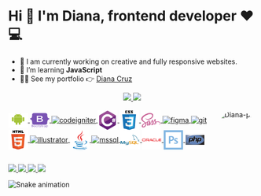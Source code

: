 # Hi 👋 I'm Diana, frontend developer ❤💻

- 🔭 I am currently working on creative and fully responsive websites.
- 🌱 I’m learning **JavaScript**
- 🧑💼 See my portfolio 👉 [Diana Cruz](https://dianavcruz.github.io/DianaCruz-Portfolio/)

<div align="center">
  <a href="https://github.com/DianaVCruz">
  <img height="180em" src="https://github-readme-stats.vercel.app/api?username=DianaVCruz&show_icons=true&theme=dracula&include_all_commits=true&count_private=true"/>
  <img height="180em" src="https://github-readme-stats.vercel.app/api/top-langs/?username=DianaVCruz&layout=compact&langs_count=7&theme=dracula"/>
</div>

<div style="display: inline_block"><br>

  <img align="right" alt="Diana-pic" height="150" style="border-radius:50px;" src="https://user-images.githubusercontent.com/98240550/184978710-95105ddb-c999-4bf9-bab6-3c2454b32a88.png">

 <img align="center" alt="android" width="40" height="30" src="https://raw.githubusercontent.com/devicons/devicon/master/icons/android/android-original-wordmark.svg"/> 
 <img align="center" alt="bootstrap" width="40" height="30" src="https://raw.githubusercontent.com/devicons/devicon/master/icons/bootstrap/bootstrap-plain-wordmark.svg" />
 <img align="center" alt="codeigniter" width="40" height="40" src="https://cdn.worldvectorlogo.com/logos/codeigniter.svg"/>
 <img align="center" alt="csharp" width="40" height="40" src="https://raw.githubusercontent.com/devicons/devicon/master/icons/csharp/csharp-original.svg"/>
 <img align="center" alt="css3" width="40" height="40" src="https://raw.githubusercontent.com/devicons/devicon/master/icons/css3/css3-original-wordmark.svg"/>
 <img align="center" alt="sass" width="40" height="40" src="https://raw.githubusercontent.com/devicons/devicon/master/icons/sass/sass-original.svg"/>
 <img align="center" alt="figma" width="40" height="40" src="https://www.vectorlogo.zone/logos/figma/figma-icon.svg"/> 
 <img align="center" alt="git" width="40" height="40" src="https://www.vectorlogo.zone/logos/git-scm/git-scm-icon.svg"/>
 <img align="center" alt="html5" width="40" height="40" src="https://raw.githubusercontent.com/devicons/devicon/master/icons/html5/html5-original-wordmark.svg"/>
 <img align="center" alt="illustrator" width="40" height="40" src="https://www.vectorlogo.zone/logos/adobe_illustrator/adobe_illustrator-icon.svg"/> 
 <img align="center" alt="java" width="40" height="40" src="https://raw.githubusercontent.com/devicons/devicon/master/icons/java/java-original.svg"/>
 <img align="center" alt="mssql" width="40" height="40" src="https://www.svgrepo.com/show/303229/microsoft-sql-server-logo.svg"/>
 <img align="center" alt="mysql" width="40" height="40" src="https://raw.githubusercontent.com/devicons/devicon/master/icons/mysql/mysql-original-wordmark.svg"/>
 <img align="center" alt="oracle" width="40" height="40" src="https://raw.githubusercontent.com/devicons/devicon/master/icons/oracle/oracle-original.svg"/>
 <img align="center" alt="photoshop" width="40" height="40" src="https://raw.githubusercontent.com/devicons/devicon/master/icons/photoshop/photoshop-line.svg"/>
 <img align="center" alt="php"/ width="40" height="40" src="https://raw.githubusercontent.com/devicons/devicon/master/icons/php/php-original.svg">
  
</div>

  ##
 
<div> 

  <a href="https://www.instagram.com/coding_girl503/" target="_blank">
    <img src="https://img.shields.io/badge/-Instagram-%23E4405F?style=for-the-badge&logo=instagram&logoColor=white">
  </a>
  <a href="mailto:saravcruz1501@gmail.com" target="_blank">
    <img src="https://img.shields.io/badge/-Gmail-%23333?style=for-the-badge&logo=gmail&logoColor=white">
  </a>
  <a href="https://www.linkedin.com/in/dianacruzpro/" target="_blank">
    <img src="https://img.shields.io/badge/-LinkedIn-%230077B5?style=for-the-badge&logo=linkedin&logoColor=white">
  </a> 
  <a href="https://www.buymeacoffee.com/DianaVCruz" target="_black">
    <img src="https://cdn.buymeacoffee.com/buttons/v2/default-yellow.png" width="100"/>
  </a>
 
  ![Snake animation](https://github.com/DianaVCruz/DianaVCruz/blob/output/github-contribution-grid-snake.svg)
 
</div>
